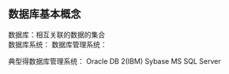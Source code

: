 ## 数据库基本概念 
数据库：相互关联的数据的集合  
数据库系统：
数据库管理系统： 




典型得数据库管理系统：
Oracle  DB 2(IBM)  Sybase MS SQL Server
 
